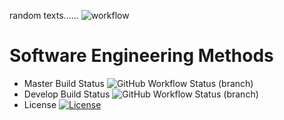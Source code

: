 random texts......
![workflow](https://github.com/Kaung-K-H/lab2/actions/workflows/main.yml/badge.svg)
# Software Engineering Methods
* Master Build Status ![GitHub Workflow Status (branch)](https://img.shields.io/github/actions/workflow/status/Kaung-K-H/lab2/main.yml?branch=develop)
* Develop Build Status ![GitHub Workflow Status (branch)](https://img.shields.io/github/actions/workflow/status/Kaung-K-H/lab2/main.yml?branch=develop)
* License [![License](https://img.shields.io/badge/License-Apache_2.0-blue.svg)](https://opensource.org/licenses/Apache-2.0)



